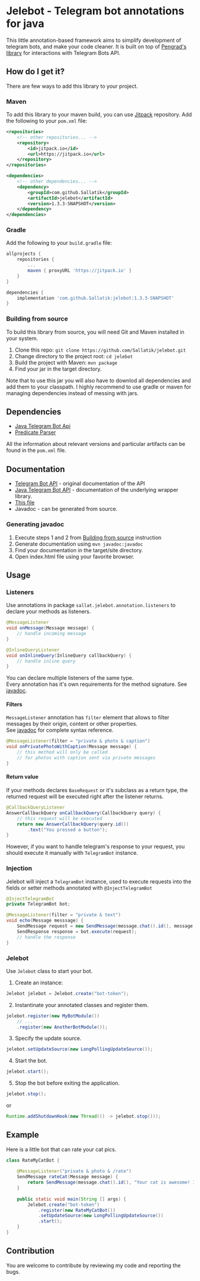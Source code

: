 # Jelebot - Telegram bot annotations for java

This little annotation-based framework aims to simplify development of telegram bots, and make your code cleaner.
It is built on top of [Pengrad's library](https://github.com/pengrad/java-telegram-bot-api) for interactions with Telegram Bots API.

## How do I get it?

There are few ways to add this library to your project.

### Maven

To add this library to your maven build, you can use [Jitpack](https://jitpack.io) repository.
Add the following to your `pom.xml` file:

```xml
<repositories>
	<!-- other repositories... --> 
	<repository>
		<id>jitpack.io</id>
		<url>https://jitpack.io</url>
	</repository>
</repositories>

<dependencies>
	<!-- other dependencies... -->
	<dependency>
		<groupId>com.github.Sallatik</groupId>
		<artifactId>jelebot</artifactId>
		<version>1.3.3-SNAPSHOT</version>
	</dependency>
</dependencies>
```

### Gradle

Add the following to your `build.gradle` file:

```groovy
allprojects {
    repositories {
        ...
        maven { proxyURL 'https://jitpack.io' }
    }
}

dependencies {
    implementation 'com.github.Sallatik:jelebot:1.3.3-SNAPSHOT'
}
```

### Building from source

To build this library from source, you will need Git and Maven installed in your system.

1. Clone this repo: `git clone https://github.com/Sallatik/jelebot.git`
2. Change directory to the project root: `cd jelebot`
3. Build the project with Maven: `mvn package`
4. Find your jar in the target directory.

Note that to use this jar you will also have to downlod all dependencies and add them to your classpath.
I highly recommend to use gradle or maven for managing dependencies instead of messing with jars.

## Dependencies

- [Java Telegram Bot Api](https://github.com/pengrad/java-telegram-bot-api)
- [Predicate Parser](https://github.com/Sallatik/predicate-parser)

All the information about relevant versions and particular artifacts can be found in the `pom.xml` file.

## Documentation

- [Telegram Bot API](https://core.telegram.org/bots/api) - original documentation of the API
- [Java Telegram Bot API](https://github.com/pengrad/java-telegram-bot-api/blob/master/README.md) - documentation of the underlying wrapper library.
- [This file](#usage)
- Javadoc - can be generated from source.

### Generating javadoc 

1. Execute steps 1 and 2 from [Building from source](#building-from-source) instruction
2. Generate documentation using `mvn javadoc:javadoc`
3. Find your documentation in the target/site directory.
4. Open index.html file using your favorite browser.

## Usage

### Listeners

Use annotations in package `sallat.jelebot.annotation.listeners` to declare your methods as listeners.
```java
@MessageListener
void onMessage(Message message) {
    // handle incoming message
}

@InlineQueryListener
void onInlineQuery(InlineQuery callbackQuery) {
    // handle inline query
}
```
You can declare multiple listeners of the same type.  
Every annotation has it's own requirements for the method signature. See [javadoc](#generating-javadoc).
#### Filters
`MessageListener` annotation has `filter` element that allows to filter messages by their origin, content or other properties.  
See [javadoc](#generating-javadoc) for complete syntax reference.
```java
@MessageListener(filter = "private & photo & caption")
void onPrivatePhotoWithCaption(Message message) {
    // this method will only be called
    // for photos with caption sent via private messages
}
```
#### Return value
If your methods declares `BaseRequest` or it's subclass as a return type, the returned request will be executed right after the listener returns.
```java
@CallbackQueryListener
AnswerCallbackQuery onCallbackQuery(CallbackQuery query) {
    // this request will be executed
    return new AnswerCallbackQuery(query.id())
        .text("You pressed a button");
}
```
However, if you want to handle telegram's response to your request, you should execute it manually with `TelegramBot` instance.
### Injection
Jelebot will inject a `TelegramBot` instance, 
used to execute requests into the fields or setter methods annotated with `@InjectTelegramBot`
```java
@InjectTelegramBot
private TelegramBot bot;

@MessageListener(filter = "private & text")
void echo(Message messsage) {
    SendMessage request = new SendMessage(message.chat().id(), message.text());
    SendResponse response = bot.execute(request);
    // handle the response
}
```
### Jelebot
Use `Jelebot` class to start your bot.
1. Create an instance:
```java
Jelebot jelebot = Jelebot.create("bot-token");
```
2. Instantinate your annotated classes and register them.
```java
jelebot.register(new MyBotModule())
    // ...
    .register(new AnotherBotModule());
```
3. Specify the update source.
```java
jelebot.setUpdateSource(new LongPollingUpdateSource());
```
4. Start the bot.
```java
jelebot.start();
```
5. Stop the bot before exiting the application.
```java
jelebot.stop();
```
or
```java
Runtime.addShutdownHook(new Thread(() -> jelebot.stop()));
```
## Example
Here is a little bot that can rate your cat pics.
```java
class RateMyCatBot {
    
    @MessageListener("private & photo & /rate")
    SendMessage rateCat(Message message) {
        return SendMessage(message.chat().id(), "Your cat is awesome! 10/10");
    }
    
    public static void main(String [] args) {
        Jelebot.create("bot-token")
            .register(new RateMyCatBot())
            .setUpdateSource(new LongPollingUpdateSource())
            .start();
    }
}
```
## Contribution

You are welcome to contribute by reviewing my code and reporting the bugs.

